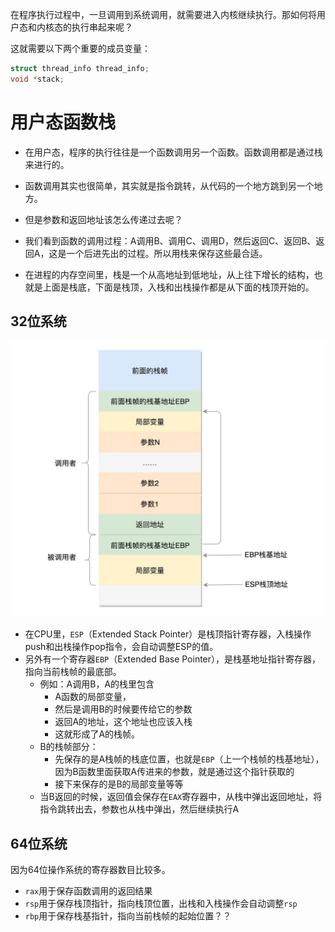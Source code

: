 在程序执行过程中，一旦调用到系统调用，就需要进入内核继续执行。那如何将用户态和内核态的执行串起来呢？

这就需要以下两个重要的成员变量：

```c
struct thread_info thread_info;
void *stack;
```

# 用户态函数栈

- 在用户态，程序的执行往往是一个函数调用另一个函数。函数调用都是通过栈来进行的。

- 函数调用其实也很简单，其实就是指令跳转，从代码的一个地方跳到另一个地方。

- 但是参数和返回地址该怎么传递过去呢？

- 我们看到函数的调用过程：A调用B、调用C、调用D，然后返回C、返回B、返回A，这是一个后进先出的过程。所以用栈来保存这些最合适。
- 在进程的内存空间里，栈是一个从高地址到低地址，从上往下增长的结构，也就是上面是栈底，下面是栈顶，入栈和出栈操作都是从下面的栈顶开始的。

## 32位系统

![image-20191221160249456](T14进程数据结构下.assets/image-20191221160249456.png)

- 在CPU里，`ESP`（Extended Stack Pointer）是栈顶指针寄存器，入栈操作push和出栈操作pop指令，会自动调整ESP的值。
- 另外有一个寄存器`EBP`（Extended Base Pointer），是栈基地址指针寄存器，指向当前栈帧的最底部。
  - 例如：A调用B，A的栈里包含
    - A函数的局部变量，
    - 然后是调用B的时候要传给它的参数
    - 返回A的地址，这个地址也应该入栈
    - 这就形成了A的栈帧。
  - B的栈帧部分：
    - 先保存的是A栈帧的栈底位置，也就是`EBP`（上一个栈帧的栈基地址），因为B函数里面获取A传进来的参数，就是通过这个指针获取的
    - 接下来保存的是B的局部变量等等
  - 当B返回的时候，返回值会保存在`EAX`寄存器中，从栈中弹出返回地址，将指令跳转出去，参数也从栈中弹出，然后继续执行A

## 64位系统

因为64位操作系统的寄存器数目比较多。

- `rax`用于保存函数调用的返回结果
- `rsp`用于保存栈顶指针，指向栈顶位置，出栈和入栈操作会自动调整`rsp`
- `rbp`用于保存栈基指针，指向当前栈帧的起始位置？？

